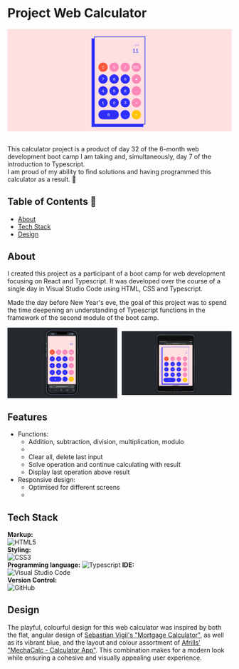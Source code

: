 # Project Web Calculator

<div style="display: flex; justify-content: center;">
  <img src="./img/calc_screen.png" alt="Project Screenshot">
</div>
<br/>
<p>This calculator project is a product of day 32 of the 6-month web development boot camp I am taking and, simultaneously, day 7 of the introduction to Typescript. 
<br/>
I am proud of my ability to find solutions and having programmed this calculator as a result. 🌈</p>

## Table of Contents 📑

- [About](#about)
- [Tech Stack](#tech-stack)
- [Design](#design)

## About

<p>I created this project as a participant of a boot camp for web development focusing on React and Typescript. It was developed over the course of a single day in Visual Studio Code using HTML, CSS and Typescript.</p>

<p>Made the day before New Year's eve, the goal of this project was to spend the time deepening an understanding of Typescript functions in the framework of the second module of the boot camp.</p>

<div style="display: flex; justify-content: space-between; align-items: center; width: 100%">
    <img style="width: 49%; height: auto; object-fit: contain" src="./img/calc_smartphone.png">
    <img style="width: 49%; height: auto; object-fit: contain"  src="./img/calc_tablet.png">
</div>

## Features
<ul>
  <li>Functions:
  <ul>
    <li>Addition, subtraction, division, multiplication, modulo<li>
    <li>Clear all, delete last input</li>
    <li>Solve operation and continue calculating with result</li>
    <li>Display last operation above result</li>
  </ul>
  </li>
  <li>Responsive design:
  <ul>
    <li>Optimised for different screens<li>
  </ul>
  </li>
</ul>

## Tech Stack

**Markup:**  
![HTML5](https://img.shields.io/badge/html5-%23E34F26.svg?style=for-the-badge&logo=html5&logoColor=white)  
**Styling:**  
![CSS3](https://img.shields.io/badge/css3-%231572B6.svg?style=for-the-badge&logo=css3&logoColor=white)  
**Programming language:**
![Typescript](https://img.shields.io/badge/TypeScript-007ACC?style=for-the-badge&logo=typescript&logoColor=white)
**IDE:**  
![Visual Studio Code](https://img.shields.io/badge/Visual%20Studio%20Code-0078d7.svg?style=for-the-badge&logo=visual-studio-code&logoColor=white)  
**Version Control:**  
![GitHub](https://img.shields.io/badge/github-%23121011.svg?style=for-the-badge&logo=github&logoColor=white)  


## Design

The playful, colourful design for this web calculator was inspired by both the flat, angular design of <a href="https://dribbble.com/shots/12909522--dailyui-Mortgage-Calculator" title="Sebastian Vigil - Mortgage Calculator">Sebastian Vigil's "Mortgage Calculator"</a>, as well as its vibrant blue, and the layout and colour assortment of <a href="https://dribbble.com/shots/15359416-MechaCalc-Calculator-App" title="Afrills - MechaCalc - Calculator App">Afrills' "MechaCalc - Calculator App"</a>. This combination makes for a modern look while 
ensuring a cohesive and visually appealing user experience.
